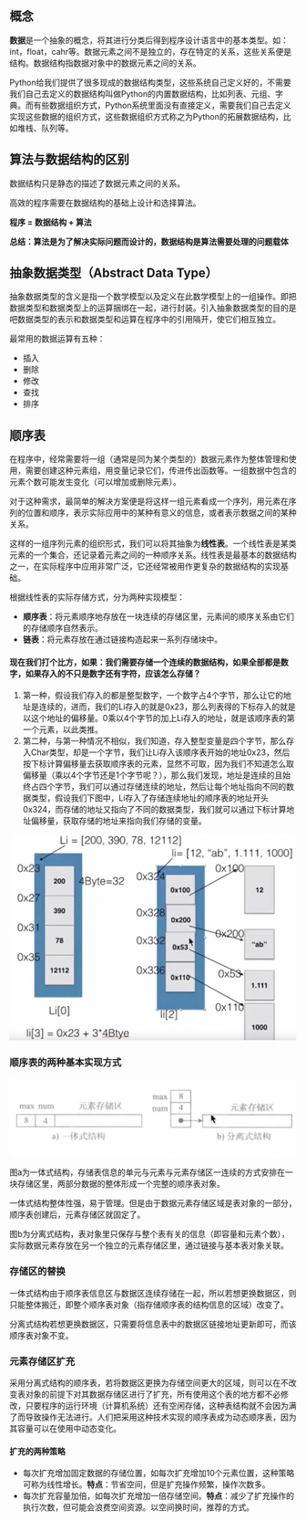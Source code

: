 ## 概念
**数据**是一个抽象的概念，将其进行分类后得到程序设计语言中的基本类型。如：int，float，cahr等。数据元素之间不是独立的，存在特定的关系，这些关系便是结构。数据结构指数据对象中的数据元素之间的关系。

Python给我们提供了很多现成的数据结构类型，这些系统自己定义好的，不需要我们自己去定义的数据结构叫做Python的内置数据结构，比如列表、元组、字典。而有些数据组织方式，Python系统里面没有直接定义，需要我们自己去定义实现这些数据的组织方式，这些数据组织方式称之为Python的拓展数据结构，比如堆栈、队列等。

## 算法与数据结构的区别
数据结构只是静态的描述了数据元素之间的关系。

高效的程序需要在数据结构的基础上设计和选择算法。

**程序 = 数据结构 + 算法**

**总结：算法是为了解决实际问题而设计的，数据结构是算法需要处理的问题载体**
## 抽象数据类型（Abstract Data Type）
抽象数据类型的含义是指一个数学模型以及定义在此数学模型上的一组操作。即把数据类型和数据类型上的运算捆绑在一起，进行封装。引入抽象数据类型的目的是吧数据类型的表示和数据类型和运算在程序中的引用隔开，使它们相互独立。

最常用的数据运算有五种：
- 插入
- 删除
- 修改
- 查找
- 排序

## 顺序表
在程序中，经常需要将一组（通常是同为某个类型的）数据元素作为整体管理和使用，需要创建这种元素组，用变量记录它们，传进传出函数等。一组数据中包含的元素个数可能发生变化（可以增加或删除元素）。

对于这种需求，最简单的解决方案便是将这样一组元素看成一个序列，用元素在序列的位置和顺序，表示实际应用中的某种有意义的信息，或者表示数据之间的某种关系。

这样的一组序列元素的组织形式，我们可以将其抽象为**线性表**。一个线性表是某类元素的一个集合，还记录着元素之间的一种顺序关系。线性表是最基本的数据结构之一，在实际程序中应用非常广泛，它还经常被用作更复杂的数据结构的实现基础。

根据线性表的实际存储方式，分为两种实现模型：
- **顺序表**：将元素顺序地存放在一块连续的存储区里，元素间的顺序关系由它们的存储顺序自然表示。
- **链表**：将元素存放在通过链接构造起来一系列存储块中。

#### 现在我们打个比方，如果：我们需要存储一个连续的数据结构，如果全部都是数字，如果存入的不只是数字还有字符，应该怎么存储？
1. 第一种，假设我们存入的都是整型数字，一个数字占4个字节，那么让它的地址是连续的，进而，我们的Li存入的就是0x23，那么列表得的下标存入的就是以这个地址的偏移量。0乘以4个字节的加上Li存入的地址，就是该顺序表的第一个元素，以此类推。
2. 第二种，与第一种情况不相似，我们知道，存入整型变量是四个字节，那么存入Char类型，却是一个字节，我们让Li存入该顺序表开始的地址0x23，然后按下标计算偏移量去获取顺序表的元素，显然不可取，因为我们不知道怎么取偏移量（乘以4个字节还是1个字节呢？），那么我们发现，地址是连续的且始终占四个字节，我们可以通过存储连续的地址，然后让每个地址指向不同的数据类型，假设我们下图中，Li存入了存储连续地址的顺序表的地址开头0x324，而存储的地址又指向了不同的数据类型，我们就可以通过下标计算地址偏移量，获取存储的地址来指向我们存储的变量。

![image](picture/01.png)

### 顺序表的两种基本实现方式

![image](picture/02.png)

图a为一体式结构，存储表信息的单元与元素与元素存储区一连续的方式安排在一块存储区里，两部分数据的整体形成一个完整的顺序表对象。

一体式结构整体性强，易于管理。但是由于数据元素存储区域是表对象的一部分，顺序表创建后，元素存储区就固定了。

图b为分离式结构，表对象里只保存与整个表有关的信息（即容量和元素个数），实际数据元素存放在另一个独立的元素存储区里，通过链接与基本表对象关联。

### 存储区的替换
一体式结构由于顺序表信息区与数据区连续存储在一起，所以若想更换数据区，则只能整体搬迁，即整个顺序表对象（指存储顺序表的结构信息的区域）改变了。

分离式结构若想更换数据区，只需要将信息表中的数据区链接地址更新即可，而该顺序表对象不变。

### 元素存储区扩充
采用分离式结构的顺序表，若将数据区更换为存储空间更大的区域，则可以在不改变表对象的前提下对其数据存储区进行了扩充，所有使用这个表的地方都不必修改，只要程序的运行环境（计算机系统）还有空闲存储，这种表结构就不会因为满了而导致操作无法进行。人们把采用这种技术实现的顺序表成为动态顺序表，因为其容量可以在使用中动态变化。

#### 扩充的两种策略
- 每次扩充增加固定数据的存储位置，如每次扩充增加10个元素位置，这种策略可称为线性增长。**特点**：节省空间，但是扩充操作频繁，操作次数多。
- 每次扩充容量加倍，如每次扩充增加一倍存储空间。**特点**：减少了扩充操作的执行次数，但可能会浪费空间资源。以空间换时间，推荐的方式。